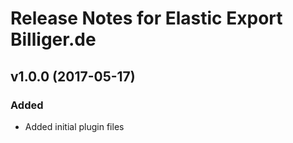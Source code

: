 # Release Notes for Elastic Export Billiger.de

## v1.0.0 (2017-05-17)
 
### Added
- Added initial plugin files